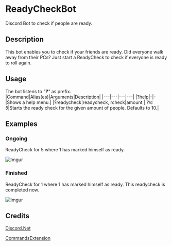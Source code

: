 # ReadyCheckBot
Discord Bot to check if people are ready.

## Description
This bot enables you to check if your friends are ready. Did everyone walk away from their PCs? Just start a ReadyCheck to check if everyone is ready to roll again.

## Usage
The bot listens to _"**?**"_ as prefix.
|Command|Alias(es)|Arguments|Description|
|---|---|---|---|
|?help|-|-|Shows a help menu.|
|?readycheck|readycheck, rcheck|amount \| _?rc 5_|Starts the ready check for the given amount of people. Defaults to 10.|

## Examples

### Ongoing
ReadyCheck for 5 where 1 has marked himself as ready.

![Imgur](https://i.imgur.com/quBzWIb.png)

### Finished
ReadyCheck for 1 where 1 has marked himself as ready. This readycheck is completed now.

![Imgur](https://i.imgur.com/RVUOy4x.png)

## Credits
[Discord.Net](https://github.com/discord-net/Discord.Net)

[CommandsExtension](https://github.com/Charly6596/Discord.Addons.CommandsExtension)
